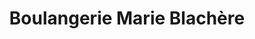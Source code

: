 ---
title: "Boulangerie Marie Blachère"
url: /saint-agathon/boulangerie-marie-blachere/
shop: boulangerie
---